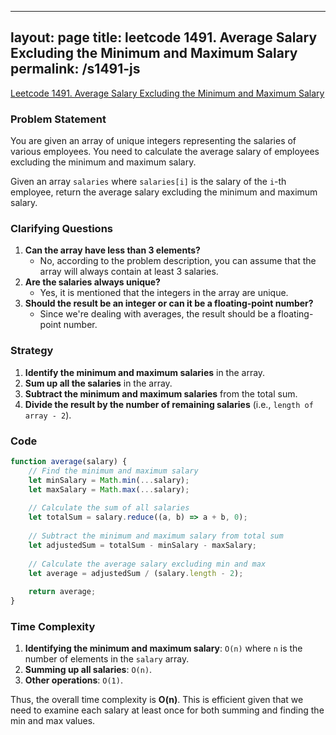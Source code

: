 
---
layout: page
title: leetcode 1491. Average Salary Excluding the Minimum and Maximum Salary
permalink: /s1491-js
---
[Leetcode 1491. Average Salary Excluding the Minimum and Maximum Salary](https://algoadvance.github.io/algoadvance/l1491)
### Problem Statement
You are given an array of unique integers representing the salaries of various employees. You need to calculate the average salary of employees excluding the minimum and maximum salary.

Given an array `salaries` where `salaries[i]` is the salary of the `i`-th employee, return the average salary excluding the minimum and maximum salary.

### Clarifying Questions
1. **Can the array have less than 3 elements?** 
   - No, according to the problem description, you can assume that the array will always contain at least 3 salaries.
2. **Are the salaries always unique?**
   - Yes, it is mentioned that the integers in the array are unique.
3. **Should the result be an integer or can it be a floating-point number?**
   - Since we're dealing with averages, the result should be a floating-point number.

### Strategy
1. **Identify the minimum and maximum salaries** in the array.
2. **Sum up all the salaries** in the array.
3. **Subtract the minimum and maximum salaries** from the total sum.
4. **Divide the result by the number of remaining salaries** (i.e., `length of array - 2`).

### Code

```javascript
function average(salary) {
    // Find the minimum and maximum salary
    let minSalary = Math.min(...salary);
    let maxSalary = Math.max(...salary);
    
    // Calculate the sum of all salaries
    let totalSum = salary.reduce((a, b) => a + b, 0);
    
    // Subtract the minimum and maximum salary from total sum
    let adjustedSum = totalSum - minSalary - maxSalary;
    
    // Calculate the average salary excluding min and max
    let average = adjustedSum / (salary.length - 2);
    
    return average;
}
```

### Time Complexity
1. **Identifying the minimum and maximum salary**: `O(n)` where `n` is the number of elements in the `salary` array.
2. **Summing up all salaries**: `O(n)`.
3. **Other operations**: `O(1)`.

Thus, the overall time complexity is **O(n)**. This is efficient given that we need to examine each salary at least once for both summing and finding the min and max values.